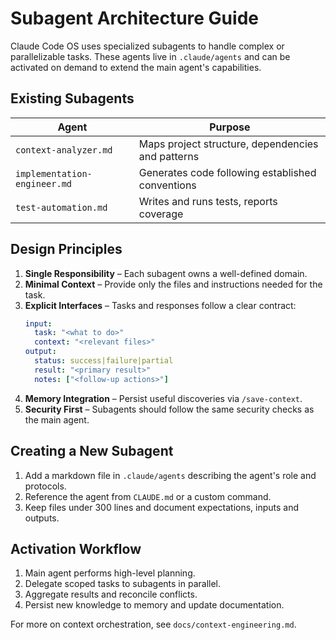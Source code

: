 # Subagent Architecture Guide

Claude Code OS uses specialized subagents to handle complex or parallelizable tasks. These agents live in `.claude/agents` and can be activated on demand to extend the main agent's capabilities.

## Existing Subagents

| Agent | Purpose |
|-------|---------|
| `context-analyzer.md` | Maps project structure, dependencies and patterns |
| `implementation-engineer.md` | Generates code following established conventions |
| `test-automation.md` | Writes and runs tests, reports coverage |

## Design Principles

1. **Single Responsibility** – Each subagent owns a well-defined domain.
2. **Minimal Context** – Provide only the files and instructions needed for the task.
3. **Explicit Interfaces** – Tasks and responses follow a clear contract:
   ```yaml
   input:
     task: "<what to do>"
     context: "<relevant files>"
   output:
     status: success|failure|partial
     result: "<primary result>"
     notes: ["<follow-up actions>"]
   ```
4. **Memory Integration** – Persist useful discoveries via `/save-context`.
5. **Security First** – Subagents should follow the same security checks as the main agent.

## Creating a New Subagent

1. Add a markdown file in `.claude/agents` describing the agent's role and protocols.
2. Reference the agent from `CLAUDE.md` or a custom command.
3. Keep files under 300 lines and document expectations, inputs and outputs.

## Activation Workflow

1. Main agent performs high-level planning.
2. Delegate scoped tasks to subagents in parallel.
3. Aggregate results and reconcile conflicts.
4. Persist new knowledge to memory and update documentation.

For more on context orchestration, see `docs/context-engineering.md`.
